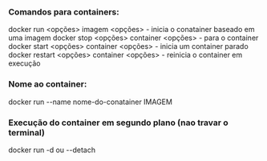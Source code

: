 ### Comandos para containers:

docker run <opções> imagem <opções> - inicia o conatainer baseado em uma imagem
docker stop <opções> container <opções> - para o container
docker start <opções> container <opções> - inicia um container parado
docker restart <opções> container <opções> - reinicia o container em execução

### Nome ao container:
docker run --name nome-do-conatainer IMAGEM

### Execução do container em segundo plano (nao travar o terminal)
docker run -d ou --detach